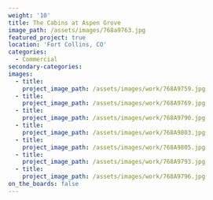 ```yaml
---
weight: '10'
title: The Cabins at Aspen Grove
image_path: /assets/images/768a9763.jpg
featured_project: true
location: 'Fort Collins, CO'
categories:
  - Commercial
secondary-categories:
images:
  - title:
    project_image_path: /assets/images/work/768A9759.jpg
  - title:
    project_image_path: /assets/images/work/768A9769.jpg
  - title:
    project_image_path: /assets/images/work/768A9790.jpg
  - title:
    project_image_path: /assets/images/work/768A9803.jpg
  - title:
    project_image_path: /assets/images/work/768A9805.jpg
  - title:
    project_image_path: /assets/images/work/768A9793.jpg
  - title:
    project_image_path: /assets/images/work/768A9796.jpg
on_the_boards: false
---
```


